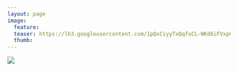 ```yaml
---
layout: page
image:
  feature:
  teaser: https://lh3.googleusercontent.com/1pQxCiyyTxQqfxCL-WKd6iFVxpCrQoo3IGnXtzvCirA=w245
  thumb:
---
```


![](https://lh3.googleusercontent.com/A4uw2QBBzmji0nkNkO8DVjrTwQwlZfi3fIQaNLiIipE=w800)

